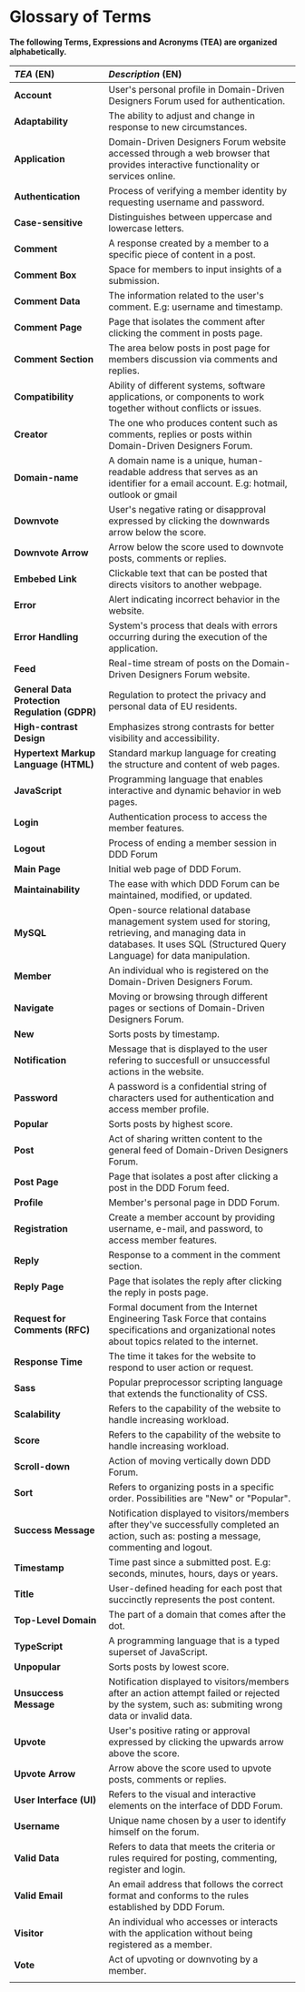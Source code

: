 # Glossary of Terms

**The following Terms, Expressions and Acronyms (TEA) are organized alphabetically.**

| **_TEA_** (EN)                                | **_Description_** (EN)                                                                                                                                                         |
| :-------------------------------------------- | :----------------------------------------------------------------------------------------------------------------------------------------------------------------------------- |
| **Account**                                   | User's personal profile in Domain-Driven Designers Forum used for authentication.                                                                                              |
| **Adaptability**                              | The ability to adjust and change in response to new circumstances.                                                                                                             |
| **Application**                               | Domain-Driven Designers Forum website accessed through a web browser that provides interactive functionality or services online.                                               |
| **Authentication**                            | Process of verifying a member identity by requesting username and password.                                                                                                    |
| **Case-sensitive**                            | Distinguishes between uppercase and lowercase letters.                                                                                                                         |
| **Comment**                                   | A response created by a member to a specific piece of content in a post.                                                                                                       |
| **Comment Box**                               | Space for members to input insights of a submission.                                                                                                                           |
| **Comment Data**                              | The information related to the user's comment. E.g: username and timestamp.                                                                                                    |
| **Comment Page**                              | Page that isolates the comment after clicking the comment in posts page.                                                                                                       |
| **Comment Section**                           | The area below posts in post page for members discussion via comments and replies.                                                                                             |
| **Compatibility**                             | Ability of different systems, software applications, or components to work together without conflicts or issues.                                                               |
| **Creator**                                   | The one who produces content such as comments, replies or posts within Domain-Driven Designers Forum.                                                                          |
| **Domain-name**                               | A domain name is a unique, human-readable address that serves as an identifier for a email account. E.g: hotmail, outlook or gmail                                             |
| **Downvote**                                  | User's negative rating or disapproval expressed by clicking the downwards arrow below the score.                                                                               |
| **Downvote Arrow**                            | Arrow below the score used to downvote posts, comments or replies.                                                                                                             |
| **Embebed Link**                              | Clickable text that can be posted that directs visitors to another webpage.                                                                                                    |
| **Error**                                     | Alert indicating incorrect behavior in the website.                                                                                                                            |
| **Error Handling**                            | System's process that deals with errors occurring during the execution of the application.                                                                                     |
| **Feed**                                      | Real-time stream of posts on the Domain-Driven Designers Forum website.                                                                                                        |
| **General Data Protection Regulation (GDPR)** | Regulation to protect the privacy and personal data of EU residents.                                                                                                           |
| **High-contrast Design**                      | Emphasizes strong contrasts for better visibility and accessibility.                                                                                                           |
| **Hypertext Markup Language (HTML)**          | Standard markup language for creating the structure and content of web pages.                                                                                                  |
| **JavaScript**                                | Programming language that enables interactive and dynamic behavior in web pages.                                                                                               |
| **Login**                                     | Authentication process to access the member features.                                                                                                                          |
| **Logout**                                    | Process of ending a member session in DDD Forum                                                                                                                                |
| **Main Page**                                 | Initial web page of DDD Forum.                                                                                                                                                 |
| **Maintainability**                           | The ease with which DDD Forum can be maintained, modified, or updated.                                                                                                         |
| **MySQL**                                     | Open-source relational database management system used for storing, retrieving, and managing data in databases. It uses SQL (Structured Query Language) for data manipulation. |
| **Member**                                    | An individual who is registered on the Domain-Driven Designers Forum.                                                                                                          |
| **Navigate**                                  | Moving or browsing through different pages or sections of Domain-Driven Designers Forum.                                                                                       |
| **New**                                       | Sorts posts by timestamp.                                                                                                                                                      |
| **Notification**                              | Message that is displayed to the user refering to succesfull or unsuccessful actions in the website.                                                                           |
| **Password**                                  | A password is a confidential string of characters used for authentication and access member profile.                                                                           |
| **Popular**                                   | Sorts posts by highest score.                                                                                                                                                  |
| **Post**                                      | Act of sharing written content to the general feed of Domain-Driven Designers Forum.                                                                                           |
| **Post Page**                                 | Page that isolates a post after clicking a post in the DDD Forum feed.                                                                                                         |
| **Profile**                                   | Member's personal page in DDD Forum.                                                                                                                                           |
| **Registration**                              | Create a member account by providing username, e-mail, and password, to access member features.                                                                                |
| **Reply**                                     | Response to a comment in the comment section.                                                                                                                                  |
| **Reply Page**                                | Page that isolates the reply after clicking the reply in posts page.                                                                                                           |
| **Request for Comments (RFC)**                | Formal document from the Internet Engineering Task Force that contains specifications and organizational notes about topics related to the internet.                           |
| **Response Time**                             | The time it takes for the website to respond to user action or request.                                                                                                        |
| **Sass**                                      | Popular preprocessor scripting language that extends the functionality of CSS.                                                                                                 |
| **Scalability**                               | Refers to the capability of the website to handle increasing workload.                                                                                                         |
| **Score**                                     | Refers to the capability of the website to handle increasing workload.                                                                                                         |
| **Scroll-down**                               | Action of moving vertically down DDD Forum.                                                                                                                                    |
| **Sort**                                      | Refers to organizing posts in a specific order. Possibilities are "New" or "Popular".                                                                                          |
| **Success Message**                           | Notification displayed to visitors/members after they've successfully completed an action, such as: posting a message, commenting and logout.                                  |
| **Timestamp**                                 | Time past since a submitted post. E.g: seconds, minutes, hours, days or years.                                                                                                 |
| **Title**                                     | User-defined heading for each post that succinctly represents the post content.                                                                                                |
| **Top-Level Domain**                          | The part of a domain that comes after the dot.                                                                                                                                 |
| **TypeScript**                                | A programming language that is a typed superset of JavaScript.                                                                                                                 |
| **Unpopular**                                 | Sorts posts by lowest score.                                                                                                                                                   |
| **Unsuccess Message**                         | Notification displayed to visitors/members after an action attempt failed or rejected by the system, such as: submiting wrong data or invalid data.                            |
| **Upvote**                                    | User's positive rating or approval expressed by clicking the upwards arrow above the score.                                                                                    |
| **Upvote Arrow**                              | Arrow above the score used to upvote posts, comments or replies.                                                                                                               |
| **User Interface (UI)**                       | Refers to the visual and interactive elements on the interface of DDD Forum.                                                                                                   |
| **Username**                                  | Unique name chosen by a user to identify himself on the forum.                                                                                                                 |
| **Valid Data**                                | Refers to data that meets the criteria or rules required for posting, commenting, register and login.                                                                          |
| **Valid Email**                               | An email address that follows the correct format and conforms to the rules established by DDD Forum.                                                                           |
| **Visitor**                                   | An individual who accesses or interacts with the application without being registered as a member.                                                                             |
| **Vote**                                      | Act of upvoting or downvoting by a member.                                                                                                                                     |
|                                               |                                                                                                                                                                                |
